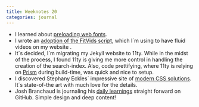 ```yaml
---
title: Weeknotes 20
categories: journal
---
```

- I learned about [preloading web fonts](/journal/preloading-web-fonts/). 
- I wrote an [adoption of the FitVids script](/journal/fluid-videos-with-my-adaption-of-fitvids/), which I´m using to have fluid videos on my website .
- It´s decided, I´m migrating my Jekyll website to 11ty. While in the midst of the process, I found 11ty is giving me more control in handling the creation of the search-index. Also, code prettifying, where 11ty is relying on [Prism](https://prismjs.com) during build-time, was quick and nice to setup.
- I discovered Stephany Eckles´ impressive site of [modern CSS solutions](https://moderncss.dev). It´s state-of-the art with much love for the details.
- Josh Branchaud is journaling his [daily learnings](https://github.com/jbranchaud/til) straight forward on GitHub. Simple design and deep content!
